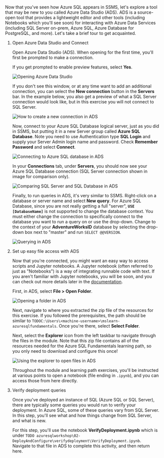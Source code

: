 Now that you've seen how Azure SQL appears in SSMS, let's explore a tool that may be new to you called Azure Data Studio (ADS). ADS is a source-open tool that provides a lightweight editor and other tools (including Notebooks which you'll see soon) for interacting with Azure Data Services (including SQL Server on-prem, Azure SQL, Azure Database for PostgreSQL, and more). Let's take a brief tour to get acquainted.  

1. Open Azure Data Studio and Connect  

    Open Azure Data Studio (ADS). When opening for the first time, you'll first be prompted to make a connection.  

    If you get prompted to enable preview features, select **Yes**.  

    ![Opening Azure Data Studio](../media/adsconnect.png)  

    If you don't see this window, or at any time want to add an additional connection, you can select the **New connection** button in the **Servers** bar. In the example below, you also get a preview of what a SQL Server connection would look like, but in this exercise you will not connect to SQL Server.  

    ![How to create a new connection in ADS](../media/newconnection.png)  

    Now, connect to your Azure SQL Database logical server, just as you did in SSMS, but putting it in a new Server group called **Azure SQL Database**. Note you need to use Authentication type **SQL Login** and supply your Server Admin login name and password. Check **Remember Password** and select **Connect**.

    ![Connecting to Azure SQL database in ADS](../media/adsconnectdb.png)  

    In your **Connections** tab, under **Servers**, you should now see your Azure SQL Database connection (SQL Server connection shown in image for comparison only).  

    ![Comparing SQL Server and SQL Database in ADS](../media/adsservers.png)  

    Finally, to run queries in ADS, it's very similar to SSMS. Right-click on a database or server name and select **New query**. For Azure SQL Database, since you are not really getting a full "server", **`USE [DatabaseName]`** is not supported to change the database context. You must either change the connection to specifically connect to the database you want to run a query on or use the drop-down. Change to the context of your **AdventureWorksID** database by selecting the drop-down box next to "master" and run `SELECT @@VERSION`.  

    ![Querying in ADS](../media/newqueryads2.png)

2. Set up easy file access with ADS  

    Now that you're connected, you might want an easy way to access scripts and Jupyter notebooks. A Jupyter notebook (often referred to just as "Notebooks") is a way of integrating runnable code with text. If you aren't familiar with Jupyter notebooks, you will be soon, and you can check out more details later in the [documentation](https://docs.microsoft.com/sql/big-data-cluster/notebooks-guidance?view=sql-server-ver15).  

    First, in ADS, select **File > Open Folder**.  

    ![Opening a folder in ADS](../media/openfolder.png)  

    Next, navigate to where you extracted the zip file of the resources for this exercise. If you followed the prerequisites, the path should be similar to `TODOC:\Users\<machine-username>\mslearn-azuresqlfundamentals`. Once you're there, select **Select Folder**.  

    Next, select the **Explorer** icon from the left taskbar to navigate through the files in the module. Note that this zip file contains all of the resources needed for the Azure SQL Fundamentals learning path, so you only need to download and configure this once!  

    ![Using the explorer to open files in ADS](../media/explorer.png)  

    Throughout the module and learning path exercises, you'll be instructed at various points to open a notebook (file ending in `.ipynb`), and you can access those from here directly.  

3. Verify deployment queries

    Once you've deployed an instance of SQL (Azure SQL or SQL Server), there are typically some queries you would run to verify your deployment. In Azure SQL, some of these queries vary from SQL Server. In this step, you'll see what and how things change from SQL Server, and what is new.  

    For this step, you'll use the notebook **VerifyDeployment.ipynb** which is under `TODO azuresqlworkshop\02-DeployAndConfigure\verifydeployment\VerifyDeployment.ipynb`. Navigate to that file in ADS to complete this activity, and then return here.  
